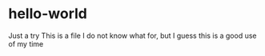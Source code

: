 # hello-world
Just a try
This is a file I do not know what for, but I guess this is a good use of my time
